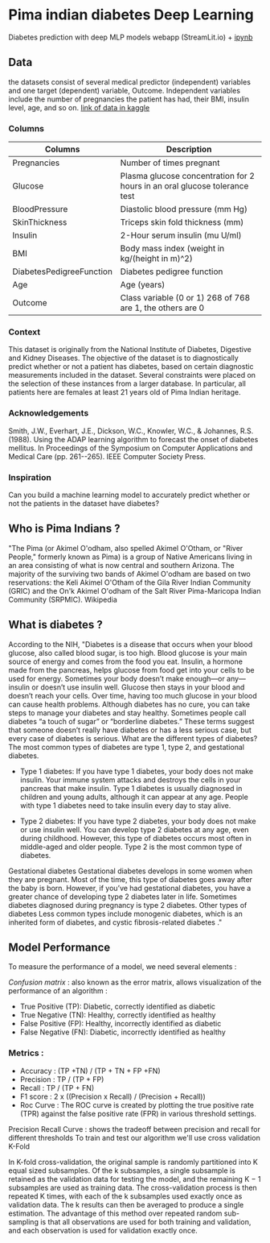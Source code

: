 # Pima indian diabetes Deep Learning
Diabetes prediction with deep MLP models webapp (StreamLit.io) + [ipynb](https://github.com/AminTaheri23/Pima-indian-diabetes-Deep-Learning/blob/master/pima-diabetes-classification-deep-learning.ipynb)

## Data
the datasets consist of several medical predictor (independent) variables and one target (dependent) variable, Outcome. Independent variables include the number of pregnancies the patient has had, their BMI, insulin level, age, and so on. [link of data in kaggle](https://www.kaggle.com/uciml/pima-indians-diabetes-database)

### Columns
|Columns|Description|
|-------|------------|
|Pregnancies|Number of times pregnant|
|Glucose|Plasma glucose concentration for 2 hours in an oral glucose tolerance test|
|BloodPressure|Diastolic blood pressure (mm Hg)|
|SkinThickness|Triceps skin fold thickness (mm)|
|Insulin|2-Hour serum insulin (mu U/ml)|
|BMI|Body mass index (weight in kg/(height in m)^2)|
|DiabetesPedigreeFunction|Diabetes pedigree function|
|Age|Age (years)|
|Outcome|Class variable (0 or 1) 268 of 768 are 1, the others are 0|

### Context
This dataset is originally from the National Institute of Diabetes, Digestive and Kidney Diseases. The objective of the dataset is to diagnostically predict whether or not a patient has diabetes, based on certain diagnostic measurements included in the dataset. Several constraints were placed on the selection of these instances from a larger database. In particular, all patients here are females at least 21 years old of Pima Indian heritage.

### Acknowledgements
Smith, J.W., Everhart, J.E., Dickson, W.C., Knowler, W.C., & Johannes, R.S. (1988). Using the ADAP learning algorithm to forecast the onset of diabetes mellitus. In Proceedings of the Symposium on Computer Applications and Medical Care (pp. 261--265). IEEE Computer Society Press.

### Inspiration
Can you build a machine learning model to accurately predict whether or not the patients in the dataset have diabetes?

## Who is Pima Indians ?

"The Pima (or Akimel O'odham, also spelled Akimel O'Otham, or "River People," formerly known as Pima) is a group of Native Americans living in an area consisting of what is now central and southern Arizona. The majority of the surviving two bands of Akimel O'odham are based on two reservations: the Keli Akimel O'Otham of the Gila River Indian Community (GRIC) and the On'k Akimel O'odham of the Salt River Pima-Maricopa Indian Community (SRPMIC). Wikipedia

## What is diabetes ?
According to the NIH, "Diabetes is a disease that occurs when your blood glucose, also called blood sugar, is too high. Blood glucose is your main source of energy and comes from the food you eat. Insulin, a hormone made from the pancreas, helps glucose from food get into your cells to be used for energy. Sometimes your body doesn’t make enough—or any—insulin or doesn’t use insulin well. Glucose then stays in your blood and doesn’t reach your cells.
Over time, having too much glucose in your blood can cause health problems. Although diabetes has no cure, you can take steps to manage your diabetes and stay healthy.
Sometimes people call diabetes “a touch of sugar” or “borderline diabetes.” These terms suggest that someone doesn’t really have diabetes or has a less serious case, but every case of diabetes is serious.
What are the different types of diabetes? The most common types of diabetes are type 1, type 2, and gestational diabetes.

 - Type 1 diabetes: If you have type 1 diabetes, your body does not make insulin. Your immune system attacks and destroys the cells in your pancreas that make insulin. Type 1 diabetes is usually diagnosed in children and young adults, although it can appear at any age. People with type 1 diabetes need to take insulin every day to stay alive.

 - Type 2 diabetes: If you have type 2 diabetes, your body does not make or use insulin well. You can develop type 2 diabetes at any age, even during childhood. However, this type of diabetes occurs most often in middle-aged and older people. Type 2 is the most common type of diabetes.

Gestational diabetes Gestational diabetes develops in some women when they are pregnant. Most of the time, this type of diabetes goes away after the baby is born. However, if you’ve had gestational diabetes, you have a greater chance of developing type 2 diabetes later in life. Sometimes diabetes diagnosed during pregnancy is type 2 diabetes.
Other types of diabetes Less common types include monogenic diabetes, which is an inherited form of diabetes, and cystic fibrosis-related diabetes ."

## Model Performance
To measure the performance of a model, we need several elements :


*Confusion matrix* : also known as the error matrix, allows visualization of the performance of an algorithm :

- True Positive (TP): Diabetic, correctly identified as diabetic
- True Negative (TN): Healthy, correctly identified as healthy
- False Positive (FP): Healthy, incorrectly identified as diabetic
- False Negative (FN): Diabetic, incorrectly identified as healthy


### Metrics :

- Accuracy : (TP +TN) / (TP + TN + FP +FN)
- Precision : TP / (TP + FP)
- Recall : TP / (TP + FN)
- F1 score : 2 x ((Precision x Recall) / (Precision + Recall))
- Roc Curve : The ROC curve is created by plotting the true positive rate (TPR) against the false positive rate (FPR) in various threshold settings.


Precision Recall Curve : shows the tradeoff between precision and recall for different thresholds
To train and test our algorithm we'll use cross validation K-Fold


In K-fold cross-validation, the original sample is randomly partitioned into K equal sized subsamples. Of the k subsamples, a single subsample is retained as the validation data for testing the model, and the remaining K − 1 subsamples are used as training data. The cross-validation process is then repeated K times, with each of the k subsamples used exactly once as validation data. The k results can then be averaged to produce a single estimation. The advantage of this method over repeated random sub-sampling is that all observations are used for both training and validation, and each observation is used for validation exactly once.
